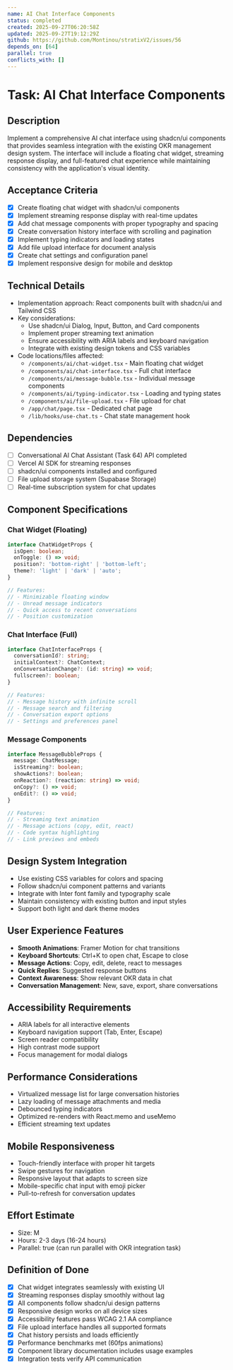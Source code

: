 ```yaml
---
name: AI Chat Interface Components
status: completed
created: 2025-09-27T06:20:58Z
updated: 2025-09-27T19:12:29Z
github: https://github.com/Montinou/stratixV2/issues/56
depends_on: [64]
parallel: true
conflicts_with: []
---
```


# Task: AI Chat Interface Components

## Description
Implement a comprehensive AI chat interface using shadcn/ui components that provides seamless integration with the existing OKR management design system. The interface will include a floating chat widget, streaming response display, and full-featured chat experience while maintaining consistency with the application's visual identity.

## Acceptance Criteria
- [x] Create floating chat widget with shadcn/ui components
- [x] Implement streaming response display with real-time updates
- [x] Add chat message components with proper typography and spacing
- [x] Create conversation history interface with scrolling and pagination
- [x] Implement typing indicators and loading states
- [x] Add file upload interface for document analysis
- [x] Create chat settings and configuration panel
- [x] Implement responsive design for mobile and desktop

## Technical Details
- Implementation approach: React components built with shadcn/ui and Tailwind CSS
- Key considerations:
  - Use shadcn/ui Dialog, Input, Button, and Card components
  - Implement proper streaming text animation
  - Ensure accessibility with ARIA labels and keyboard navigation
  - Integrate with existing design tokens and CSS variables
- Code locations/files affected:
  - `/components/ai/chat-widget.tsx` - Main floating chat widget
  - `/components/ai/chat-interface.tsx` - Full chat interface
  - `/components/ai/message-bubble.tsx` - Individual message components
  - `/components/ai/typing-indicator.tsx` - Loading and typing states
  - `/components/ai/file-upload.tsx` - File upload for chat
  - `/app/chat/page.tsx` - Dedicated chat page
  - `/lib/hooks/use-chat.ts` - Chat state management hook

## Dependencies
- [ ] Conversational AI Chat Assistant (Task 64) API completed
- [ ] Vercel AI SDK for streaming responses
- [ ] shadcn/ui components installed and configured
- [ ] File upload storage system (Supabase Storage)
- [ ] Real-time subscription system for chat updates

## Component Specifications

### Chat Widget (Floating)
```typescript
interface ChatWidgetProps {
  isOpen: boolean;
  onToggle: () => void;
  position?: 'bottom-right' | 'bottom-left';
  theme?: 'light' | 'dark' | 'auto';
}

// Features:
// - Minimizable floating window
// - Unread message indicators
// - Quick access to recent conversations
// - Position customization
```

### Chat Interface (Full)
```typescript
interface ChatInterfaceProps {
  conversationId?: string;
  initialContext?: ChatContext;
  onConversationChange?: (id: string) => void;
  fullscreen?: boolean;
}

// Features:
// - Message history with infinite scroll
// - Message search and filtering
// - Conversation export options
// - Settings and preferences panel
```

### Message Components
```typescript
interface MessageBubbleProps {
  message: ChatMessage;
  isStreaming?: boolean;
  showActions?: boolean;
  onReaction?: (reaction: string) => void;
  onCopy?: () => void;
  onEdit?: () => void;
}

// Features:
// - Streaming text animation
// - Message actions (copy, edit, react)
// - Code syntax highlighting
// - Link previews and embeds
```

## Design System Integration
- Use existing CSS variables for colors and spacing
- Follow shadcn/ui component patterns and variants
- Integrate with Inter font family and typography scale
- Maintain consistency with existing button and input styles
- Support both light and dark theme modes

## User Experience Features
- **Smooth Animations**: Framer Motion for chat transitions
- **Keyboard Shortcuts**: Ctrl+K to open chat, Escape to close
- **Message Actions**: Copy, edit, delete, react to messages
- **Quick Replies**: Suggested response buttons
- **Context Awareness**: Show relevant OKR data in chat
- **Conversation Management**: New, save, export, share conversations

## Accessibility Requirements
- ARIA labels for all interactive elements
- Keyboard navigation support (Tab, Enter, Escape)
- Screen reader compatibility
- High contrast mode support
- Focus management for modal dialogs

## Performance Considerations
- Virtualized message list for large conversation histories
- Lazy loading of message attachments and media
- Debounced typing indicators
- Optimized re-renders with React.memo and useMemo
- Efficient streaming text updates

## Mobile Responsiveness
- Touch-friendly interface with proper hit targets
- Swipe gestures for navigation
- Responsive layout that adapts to screen size
- Mobile-specific chat input with emoji picker
- Pull-to-refresh for conversation updates

## Effort Estimate
- Size: M
- Hours: 2-3 days (16-24 hours)
- Parallel: true (can run parallel with OKR integration task)

## Definition of Done
- [x] Chat widget integrates seamlessly with existing UI
- [x] Streaming responses display smoothly without lag
- [x] All components follow shadcn/ui design patterns
- [x] Responsive design works on all device sizes
- [x] Accessibility features pass WCAG 2.1 AA compliance
- [x] File upload interface handles all supported formats
- [x] Chat history persists and loads efficiently
- [x] Performance benchmarks met (60fps animations)
- [x] Component library documentation includes usage examples
- [x] Integration tests verify API communication